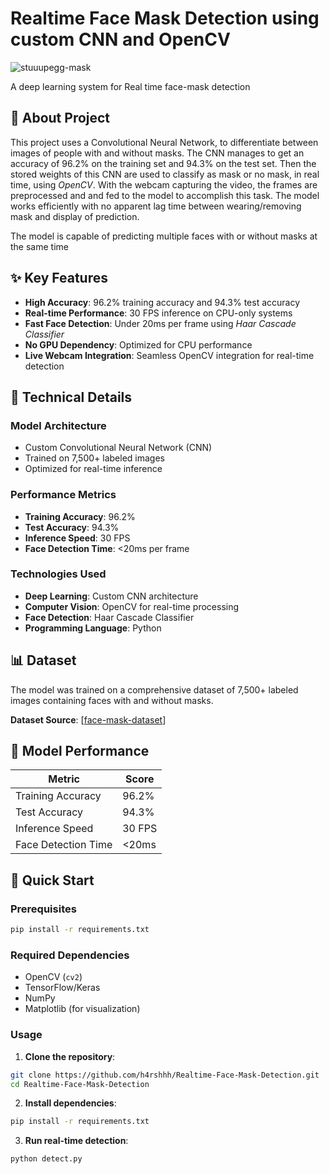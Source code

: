 # Realtime Face Mask Detection using custom CNN and OpenCV
![stuuupegg-mask](https://github.com/user-attachments/assets/01e7445b-a8ff-4dce-a6be-370f51e6f339)

A deep learning system for Real time face-mask detection 
## 🎯 About Project

This project uses a Convolutional Neural Network, to differentiate between images of people with and without masks. The CNN manages to get an accuracy of 96.2% on the training set and 94.3% on the test set. 
Then the stored weights of this CNN are used to classify as mask or no mask, in real time, using _OpenCV_. With the webcam capturing the video, the frames are preprocessed and and fed to the model to accomplish this task. The model works efficiently with no apparent lag time between wearing/removing mask and display of prediction.

The model is capable of predicting multiple faces with or without masks at the same time

## ✨ Key Features

- **High Accuracy**: 96.2% training accuracy and 94.3% test accuracy
- **Real-time Performance**: 30 FPS inference on CPU-only systems
- **Fast Face Detection**: Under 20ms per frame using _Haar Cascade Classifier_
- **No GPU Dependency**: Optimized for CPU performance
- **Live Webcam Integration**: Seamless OpenCV integration for real-time detection

## 🔧 Technical Details

### Model Architecture
- Custom Convolutional Neural Network (CNN)
- Trained on 7,500+ labeled images
- Optimized for real-time inference

### Performance Metrics
- **Training Accuracy**: 96.2%
- **Test Accuracy**: 94.3%
- **Inference Speed**: 30 FPS
- **Face Detection Time**: <20ms per frame

### Technologies Used
- **Deep Learning**: Custom CNN architecture
- **Computer Vision**: OpenCV for real-time processing
- **Face Detection**: Haar Cascade Classifier
- **Programming Language**: Python




## 📊 Dataset

The model was trained on a comprehensive dataset of 7,500+ labeled images containing faces with and without masks.

**Dataset Source**: [[face-mask-dataset](https://www.kaggle.com/datasets/omkargurav/face-mask-dataset)]

## 🔬 Model Performance

| Metric | Score |
|--------|-------|
| Training Accuracy | 96.2% |
| Test Accuracy | 94.3% |
| Inference Speed | 30 FPS |
| Face Detection Time | <20ms |

## 🚀 Quick Start

### Prerequisites
```bash
pip install -r requirements.txt
```

### Required Dependencies
- OpenCV (`cv2`)
- TensorFlow/Keras
- NumPy
- Matplotlib (for visualization)

### Usage

1. **Clone the repository**:
```bash
git clone https://github.com/h4rshhh/Realtime-Face-Mask-Detection.git
cd Realtime-Face-Mask-Detection
```

2. **Install dependencies**:
```bash
pip install -r requirements.txt
```

3. **Run real-time detection**:
```bash
python detect.py
```
